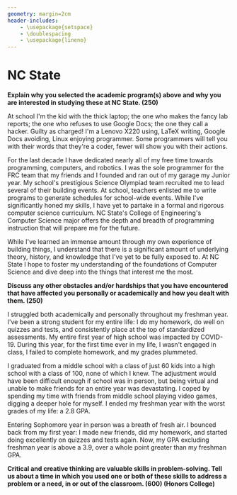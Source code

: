 ```yaml
---
geometry: margin=2cm
header-includes:
    - \usepackage{setspace}
    - \doublespacing
    - \usepackage{lineno}
---
```


# NC State

**Explain why you selected the academic program(s) above and why you are
interested in studying these at NC State. (250)**

At school I'm the kid with the thick laptop; the one who makes the fancy lab
reports; the one who refuses to use Google Docs; the one they call a hacker.
Guilty as charged! I'm a Lenovo X220 using, LaTeX writing, Google Docs
avoiding, Linux enjoying programmer. Some programmers will tell you with their
words that they're a coder, fewer will show you with their actions.

For the last decade I have dedicated nearly all of my free time towards
programming, computers, and robotics. I was the sole programmer for the FRC
team that my friends and I founded and ran out of my garage my Junior year. My
school's prestigious Science Olympiad team recruited me to lead several of
their building events. At school, teachers enlisted me to write programs to
generate schedules for school-wide events. While I've significantly honed my
skills, I have yet to partake in a formal and rigorous computer science
curriculum. NC State's College of Engineering's Computer Science major offers
the depth and breadth of programming instruction that will prepare me for the
future.

While I've learned an immense amount through my own experience of building
things, I understand that there is a significant amount of underlying theory,
history, and knowledge that I've yet to be fully exposed to. At NC State I hope
to foster my understanding of the foundations of Computer Science and dive deep
into the things that interest me the most.

**Discuss any other obstacles and/or hardships that you have encountered that
have affected you personally or academically and how you dealt with them.
(250)**

I struggled both academically and personally throughout my freshman year. I've
been a strong student for my entire life: I do my homework, do well on quizzes
and tests, and consistently place at the top of standardized assessments. My
entire first year of high school was impacted by COVID-19. During this year,
for the first time ever in my life, I wasn't engaged in class, I failed to
complete homework, and my grades plummeted.

I graduated from a middle school with a class of just 60 kids into a high
school with a class of 100, none of which I knew. The adjustment would have
been difficult enough if school was in person, but being virtual and unable to
make friends for an entire year was devastating. I coped by spending my time
with friends from middle school playing video games, digging a deeper hole for
myself. I ended my freshman year with the worst grades of my life: a 2.8 GPA.

Entering Sophomore year in person was a breath of fresh air. I bounced back
from my first year: I made new friends, did my homework, and started doing
excellently on quizzes and tests again. Now, my GPA excluding freshman year is
above a 3.9, over a whole point greater than my freshman GPA.

**Critical and creative thinking are valuable skills in problem-solving. Tell
us about a time in which you used one or both of these skills to address a
problem or a need, in or out of the classroom. (600) (Honors College)**

